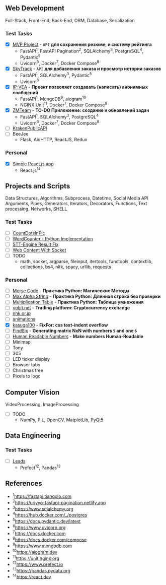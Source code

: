 ## Web Development
Full-Stack, Front-End, Back-End, ORM, Database, Serialization

### Test Tasks
- [x] [MVP Project](./WebDevelopment/MVPProject) - `API` **для сохранения резюме, и систему рейтинга**
  - FastAPI<sup>1</sup>,
    FastAPI Pagination<sup>2</sup>,
    SQLAlchemy<sup>3</sup>,
    PostgreSQL<sup>4</sup>,
    Pydantic<sup>5</sup>
  - Uvicorn<sup>6</sup>,
    Docker<sup>7</sup>,
    Docker Compose<sup>8</sup>
- [x] [SkyTrack](./WebDevelopment/SkyTrack) - `API` **для добавления заказа и просмотр истории заказов**
  - FastAPI<sup>1</sup>,
    SQLAlchemy<sup>3</sup>,
    Pydantic<sup>5</sup>
  - Uvicorn<sup>6</sup>
- [x] [IP-VEA](./WebDevelopment/IP-VEA) - **Проект позволяет создавать (написать) анонимных сообщений**
  - FastAPI<sup>1</sup>,
    MongoDB<sup>9</sup>,
    aiogram<sup>10</sup>
  - NGINX Unit<sup>11</sup>,
    Docker<sup>7</sup>,
    Docker Compose<sup>8</sup>
- [x] [ZMTeam](./WebDevelopment/ZMTeam) - **TO-DO Приложение: создание и обновлений задач**
  - FastAPI<sup>1</sup>,
    SQLAlchemy<sup>3</sup>,
    PostgreSQL<sup>4</sup>
  - Uvicorn<sup>6</sup>,
    Docker<sup>7</sup>,
    Docker Compose<sup>8</sup>
- [ ] [KrakenPublicAPI](./WebDevelopment/KrakenPublicAPI)
- [ ] BeeJee
  - Flask, AioHTTP, ReactJS, Redux

### Personal
- [x] [Simple React.js app](./WebDevelopment/Personal/ReactJS)
  - React.js<sup>14</sup>

## Projects and Scripts
Data Structures, Algorithms, Subprocess, Datetime, Social Media API<br/>
Arguments, Pipes, Generators, Iterators, Decorators, Functions, Text processing, Networks, SHELL

### Test Tasks
- [ ] [CountDotsInPic](./ProjectsAndScripts/CountDotsInPic)
- [ ] [WordCounter - Python Implementation](./ProjectsAndScripts/wc.py)
- [ ] [STT-Engine Result Fix](./ProjectsAndScripts/imot-io.py)
- [ ] [Web Content With Socket](./ProjectsAndScripts/WebContentWithSocket)
- [ ] TODO
  - math, socket, argparse, fileinput, itertools, functools, contextlib, collections, bs4, nltk, spacy, urllib, requests

### Personal
- [ ] [Morse Code](./ProjectsAndScripts/Personal/MorseCode) - **Практика Python: Магические Методы**
- [ ] [Max Alpha String](./ProjectsAndScripts/Personal/max_string_by_alpha_without_check) - **Практика Python: Длинная строка без проверки**
- [ ] [Multiplication Table](./ProjectsAndScripts/Personal/MultiplicationTable) - **Практика Python: Таблица умножения**
- [ ] [yobit.net](./ProjectsAndScripts/Personal/yobit.net) - **Trading platform: Cryptocurrency exchange**
- [ ] [nhk.or.jp](./ProjectsAndScripts/Personal/nhk.or.jp)
- [ ] [animations](./ProjectsAndScripts/Personal/animations)
- [x] [kasuga100](./ProjectsAndScripts/Personal/kasuga100) - **FixFor: css text-indent overflow**
- [ ] [FindSix](./ProjectsAndScripts/Personal/FindSix) - **Generating matrix NxN with numbers `5` and one `6`**
- [ ] [Human Readable Numbers](./ProjectsAndScripts/Personal/HumanReadableNumbers) - **Make numbers Human-Readable**
- [ ] Minimap
- [ ] Tony
- [ ] 305
- [ ] LED ticker display
- [ ] Browser tabs
- [ ] Christmas tree
- [ ] Pixels to logo

## Computer Vision
VideoProcessing, ImageProcessing
- [ ] TODO
  - NumPy, PIL, OpenCV, MatplotLib, PyQt5

## Data Engineering

### Test Tasks
- [ ] [Leads](./DataEngineering/Leads)
  - Prefect<sup>12</sup>,
    Pandas<sup>13</sup>

## References
- <sup>1</sup>https://fastapi.tiangolo.com
- <sup>2</sup>https://uriyyo-fastapi-pagination.netlify.app
- <sup>3</sup>https://www.sqlalchemy.org
- <sup>4</sup>https://hub.docker.com/_/postgres
- <sup>5</sup>https://docs.pydantic.dev/latest
- <sup>6</sup>https://www.uvicorn.org
- <sup>7</sup>https://docs.docker.com
- <sup>8</sup>https://docs.docker.com/compose
- <sup>9</sup>https://www.mongodb.com
- <sup>10</sup>https://aiogram.dev
- <sup>11</sup>https://unit.nginx.org
- <sup>12</sup>https://www.prefect.io
- <sup>13</sup>https://pandas.pydata.org
- <sup>14</sup>https://react.dev
